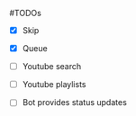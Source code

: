 #TODOs

- [x] Skip

- [x] Queue

- [ ] Youtube search

- [ ] Youtube playlists

- [ ] Bot provides status updates


